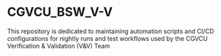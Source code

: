 # CGVCU_BSW_V-V
This repository is dedicated to maintaining automation scripts and CI/CD configurations for nightly runs and test workflows used by the CGVCU Verification &amp; Validation (V&amp;V) Team
